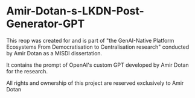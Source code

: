 # Amir-Dotan-s-LKDN-Post-Generator-GPT

This reop was created for and is part of "the GenAI-Native Platform Ecosystems  From Democratisation to Centralisation research" conducted by Amir Dotan as a MISDI dissertation.

It contains the prompt of OpenAI's custom GPT developed by Amir Dotan for the research.

All rights and ownership of this project are reserved exclusively to Amir Dotan

